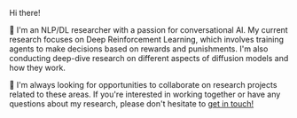 
Hi there!

:herb: I'm an NLP/DL researcher with a passion for conversational AI. My current research focuses on Deep Reinforcement Learning, which involves training agents to make decisions based on rewards and punishments. I'm also conducting deep-dive research on different aspects of diffusion models and how they work.

:notebook: I'm always looking for opportunities to collaborate on research projects related to these areas. If you're interested in working together or have any questions about my research, please don't hesitate to [get in touch!](khoshnoodi.ma@gmail.com)

<!---
[![GitHub Streak](https://github-readme-streak-stats.herokuapp.com?user=Arenaa&theme=dark&card_width=450)](https://git.io/streak-stats)

Arenaa/Arenaa is a ✨ special ✨ repository because its `README.md` (this file) appears on your GitHub profile.
You can click the Preview link to take a look at your changes.
--->
